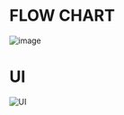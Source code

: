 # FLOW CHART

![image](https://github.com/user-attachments/assets/bbcb3610-69d6-4838-981b-fdbc96790f82)

# UI

![UI](https://github.com/user-attachments/assets/3911a3f1-a4d0-455a-b988-e29dd314506a)
